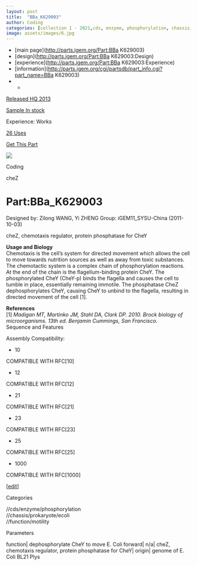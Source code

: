 ```yaml
---
layout: post
title:  "BBa_K629003"
author: Coding
categories: [collection 1 - 2021,cds, enzyme, phosphorylation, chassis, prokaryote, ecoli, function, motility] 
image: assets/images/6.jpg
---
```



  * [main page](http://parts.igem.org/Part:BBa K629003)
  * [design](http://parts.igem.org/Part:BBa K629003:Design)
  * [experience](http://parts.igem.org/Part:BBa K629003:Experience)
  * [information](http://parts.igem.org/cgi/partsdb/part_info.cgi?part_name=BBa K629003)
  *   * 

[Released HQ 2013](http://parts.igem.org/Help:Part_Status_Box)

[Sample In stock](http://parts.igem.org/Help:Part_Status_Box)

Experience: Works

[26 Uses](http://parts.igem.org/partsdb/uses.cgi?part=BBa_K629003)

[ Get This Part](http://parts.igem.org/partsdb/get_part.cgi?part=BBa_K629003)

![](http://parts.igem.org/images/partbypart/icon_coding.png)

Coding

cheZ

# Part:BBa_K629003

Designed by: Zilong WANG, Yi ZHENG   Group: iGEM11_SYSU-China   (2011-10-03)

cheZ, chemotaxis regulator, protein phosphatase for CheY  
  
**Usage and Biology**  
Chemotaxis is the cell’s system for directed movement which allows the cell to
move towards nutrition sources as well as away from toxic substances. The
chemotactic system is a complex chain of phosphorylation reactions. At the end
of the chain is the flagellum-binding protein CheY. The phosphorylated CheY
(CheY-p) binds the flagella and causes the cell to tumble in place,
essentially remaining immotile. The phosphatase CheZ dephosphorylates CheY,
causing CheY to unbind to the flagella, resulting in directed movement of the
cell [1].  
  
**References**  
[1] _Madigan MT, Martinko JM, Stahl DA, Clark DP. 2010. Brock biology of
microorganisms. 13th ed. Benjamin Cummings, San Francisco._  
Sequence and Features

  

Assembly Compatibility:

  * 10

COMPATIBLE WITH RFC[10]

  * 12

COMPATIBLE WITH RFC[12]

  * 21

COMPATIBLE WITH RFC[21]

  * 23

COMPATIBLE WITH RFC[23]

  * 25

COMPATIBLE WITH RFC[25]

  * 1000

COMPATIBLE WITH RFC[1000]

  

[[edit](http://parts.igem.org/partsdb/part_info.cgi?part_name=BBa_K629003)]

Categories

//cds/enzyme/phosphorylation  
//chassis/prokaryote/ecoli  
//function/motility

Parameters

function| dephosphorylate CheY to move E. Coli forward| n/a| cheZ, chemotaxis
regulator, protein phosphatase for CheY| origin| genome of E. Coli BL21 Plys

